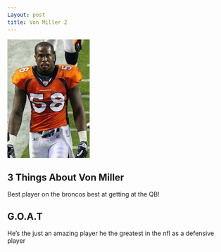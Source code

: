 ```yaml
---
Layout: post
title: Von Miller 2
---
```

![ von miller](/images/vm2.jpg)

## 3 Things About Von Miller 

Best player on the broncos best at getting at the QB!

## G.O.A.T

He’s the just an amazing player he the greatest in the nfl as a defensive player


